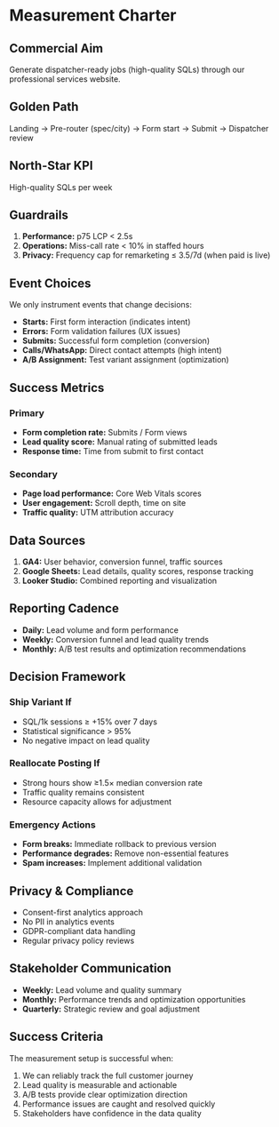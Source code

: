 # Measurement Charter

## Commercial Aim
Generate dispatcher-ready jobs (high-quality SQLs) through our professional services website.

## Golden Path
Landing → Pre-router (spec/city) → Form start → Submit → Dispatcher review

## North-Star KPI
High-quality SQLs per week

## Guardrails
1. **Performance:** p75 LCP < 2.5s
2. **Operations:** Miss-call rate < 10% in staffed hours  
3. **Privacy:** Frequency cap for remarketing ≤ 3.5/7d (when paid is live)

## Event Choices
We only instrument events that change decisions:
- **Starts:** First form interaction (indicates intent)
- **Errors:** Form validation failures (UX issues)
- **Submits:** Successful form completion (conversion)
- **Calls/WhatsApp:** Direct contact attempts (high intent)
- **A/B Assignment:** Test variant assignment (optimization)

## Success Metrics

### Primary
- **Form completion rate:** Submits / Form views
- **Lead quality score:** Manual rating of submitted leads
- **Response time:** Time from submit to first contact

### Secondary  
- **Page load performance:** Core Web Vitals scores
- **User engagement:** Scroll depth, time on site
- **Traffic quality:** UTM attribution accuracy

## Data Sources
1. **GA4:** User behavior, conversion funnel, traffic sources
2. **Google Sheets:** Lead details, quality scores, response tracking
3. **Looker Studio:** Combined reporting and visualization

## Reporting Cadence
- **Daily:** Lead volume and form performance
- **Weekly:** Conversion funnel and lead quality trends
- **Monthly:** A/B test results and optimization recommendations

## Decision Framework

### Ship Variant If
- SQL/1k sessions ≥ +15% over 7 days
- Statistical significance > 95%
- No negative impact on lead quality

### Reallocate Posting If
- Strong hours show ≥1.5× median conversion rate
- Traffic quality remains consistent
- Resource capacity allows for adjustment

### Emergency Actions
- **Form breaks:** Immediate rollback to previous version
- **Performance degrades:** Remove non-essential features
- **Spam increases:** Implement additional validation

## Privacy & Compliance
- Consent-first analytics approach
- No PII in analytics events
- GDPR-compliant data handling
- Regular privacy policy reviews

## Stakeholder Communication
- **Weekly:** Lead volume and quality summary
- **Monthly:** Performance trends and optimization opportunities  
- **Quarterly:** Strategic review and goal adjustment

## Success Criteria
The measurement setup is successful when:
1. We can reliably track the full customer journey
2. Lead quality is measurable and actionable
3. A/B tests provide clear optimization direction
4. Performance issues are caught and resolved quickly
5. Stakeholders have confidence in the data quality
